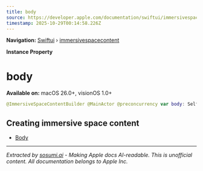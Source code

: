 ```yaml
---
title: body
source: https://developer.apple.com/documentation/swiftui/immersivespacecontent/body-swift.property
timestamp: 2025-10-29T00:14:58.226Z
---
```


**Navigation:** [Swiftui](/documentation/swiftui) › [immersivespacecontent](/documentation/swiftui/immersivespacecontent)

**Instance Property**

# body

**Available on:** macOS 26.0+, visionOS 1.0+

```swift
@ImmersiveSpaceContentBuilder @MainActor @preconcurrency var body: Self.Body { get }
```

## Creating immersive space content

- [Body](/documentation/swiftui/immersivespacecontent/body-swift.associatedtype)

---

*Extracted by [sosumi.ai](https://sosumi.ai) - Making Apple docs AI-readable.*
*This is unofficial content. All documentation belongs to Apple Inc.*

